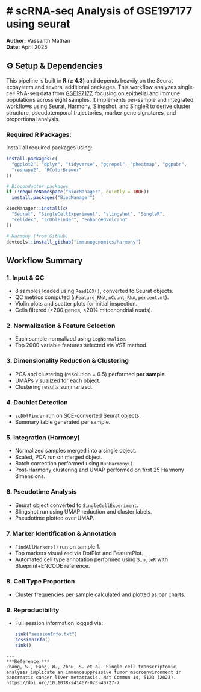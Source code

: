 # # scRNA-seq Analysis of GSE197177 using seurat 
**Author:** Vassanth Mathan  
**Date:** April 2025  

## ⚙️ Setup & Dependencies

This pipeline is built in **R (≥ 4.3)** and depends heavily on the Seurat ecosystem and several additional packages. This workflow analyzes single-cell RNA-seq data from [GSE197177](https://www.ncbi.nlm.nih.gov/geo/query/acc.cgi?acc=GSE197177), focusing on epithelial and immune populations across eight samples. It implements per-sample and integrated workflows using Seurat, Harmony, Slingshot, and SingleR to derive cluster structure, pseudotemporal trajectories, marker gene signatures, and proportional analysis.

### Required R Packages:
Install all required packages using:

```r
install.packages(c(
  "ggplot2", "dplyr", "tidyverse", "ggrepel", "pheatmap", "ggpubr", 
  "reshape2", "RColorBrewer"
))

# Bioconductor packages
if (!requireNamespace("BiocManager", quietly = TRUE))
  install.packages("BiocManager")

BiocManager::install(c(
  "Seurat", "SingleCellExperiment", "slingshot", "SingleR", 
  "celldex", "scDblFinder", "EnhancedVolcano"
))

# Harmony (from GitHub)
devtools::install_github("immunogenomics/harmony")
```

## Workflow Summary  

### 1. **Input & QC**
- 8 samples loaded using `Read10X()`, converted to Seurat objects.
- QC metrics computed (`nFeature_RNA`, `nCount_RNA`, `percent.mt`).
- Violin plots and scatter plots for initial inspection.
- Cells filtered (>200 genes, <20% mitochondrial reads).

### 2. **Normalization & Feature Selection**
- Each sample normalized using `LogNormalize`.
- Top 2000 variable features selected via VST method.

### 3. **Dimensionality Reduction & Clustering**
- PCA and clustering (resolution = 0.5) performed **per sample**.
- UMAPs visualized for each object.
- Clustering results summarized.

### 4. **Doublet Detection**
- `scDblFinder` run on SCE-converted Seurat objects.
- Summary table generated per sample.

### 5. **Integration (Harmony)**
- Normalized samples merged into a single object.
- Scaled, PCA run on merged object.
- Batch correction performed using `RunHarmony()`.
- Post-Harmony clustering and UMAP performed on first 25 Harmony dimensions.

### 6. **Pseudotime Analysis**
- Seurat object converted to `SingleCellExperiment`.
- Slingshot run using UMAP reduction and cluster labels.
- Pseudotime plotted over UMAP.

### 7. **Marker Identification & Annotation**
- `FindAllMarkers()` run on sample 1.
- Top markers visualized via DotPlot and FeaturePlot.
- Automated cell type annotation performed using `SingleR` with Blueprint+ENCODE reference.

### 8. **Cell Type Proportion**
- Cluster frequencies per sample calculated and plotted as bar charts.

### 9. **Reproducibility**
- Full session information logged via:
  ```r
  sink("sessionInfo.txt")
  sessionInfo()
  sink()
```
---
***Reference:***
Zhang, S., Fang, W., Zhou, S. et al. Single cell transcriptomic analyses implicate an immunosuppressive tumor microenvironment in pancreatic cancer liver metastasis. Nat Commun 14, 5123 (2023). https://doi.org/10.1038/s41467-023-40727-7
